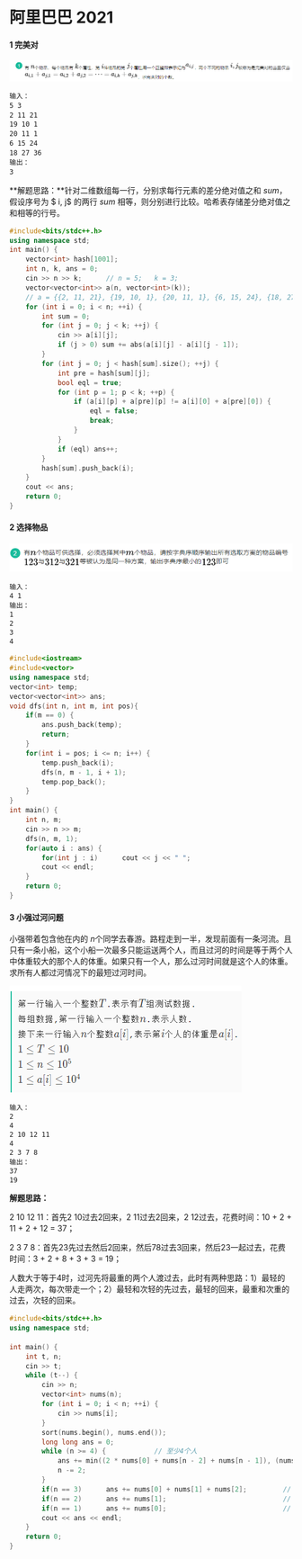 # 阿里巴巴 2021

#### 1 完美对

![image-20210510170414432](Figs/%E4%BA%92%E8%81%94%E7%BD%91%E5%85%AC%E5%8F%B8%E7%AC%94%E8%AF%95%E9%A2%98%E8%A7%A3_1)

```tex
输入：
5 3
2 11 21
19 10 1
20 11 1
6 15 24
18 27 36
输出：
3
```



**解题思路：**针对二维数组每一行，分别求每行元素的差分绝对值之和 $sum$，假设序号为 $ i, j$ 的两行 $sum$ 相等，则分别进行比较。哈希表存储差分绝对值之和相等的行号。

```cpp
#include<bits/stdc++.h>
using namespace std;
int main() {
    vector<int> hash[1001];
    int n, k, ans = 0;
    cin >> n >> k;      // n = 5;   k = 3;
    vector<vector<int>> a(n, vector<int>(k));
    // a = {{2, 11, 21}, {19, 10, 1}, {20, 11, 1}, {6, 15, 24}, {18, 27, 36}};
    for (int i = 0; i < n; ++i) {
        int sum = 0;
        for (int j = 0; j < k; ++j) {
            cin >> a[i][j];
            if (j > 0) sum += abs(a[i][j] - a[i][j - 1]);
        }
        for (int j = 0; j < hash[sum].size(); ++j) {
            int pre = hash[sum][j];
            bool eql = true;
            for (int p = 1; p < k; ++p) {
                if (a[i][p] + a[pre][p] != a[i][0] + a[pre][0]) {
                    eql = false;
                    break;
                }
            }
            if (eql) ans++;
        }
        hash[sum].push_back(i);
    }
    cout << ans;
    return 0;
}
```



#### 2 选择物品

![image-20210510172504230](Figs/%E4%BA%92%E8%81%94%E7%BD%91%E5%85%AC%E5%8F%B8%E7%AC%94%E8%AF%95%E9%A2%98%E8%A7%A3_2)

```
输入：
4 1
输出：
1
2
3
4
```



```cpp
#include<iostream>
#include<vector>
using namespace std;
vector<int> temp;
vector<vector<int>> ans;
void dfs(int n, int m, int pos){
    if(m == 0) {
        ans.push_back(temp);
        return;
    } 
    for(int i = pos; i <= n; i++) {
        temp.push_back(i);
        dfs(n, m - 1, i + 1);
        temp.pop_back();
    }
}
int main() {
    int n, m;
    cin >> n >> m;
    dfs(n, m, 1);
    for(auto i : ans) {
        for(int j : i)      cout << j << " ";
        cout << endl;
    }
    return 0;
}
```

#### 3 小强过河问题

小强带着包含他在内的 $n$个同学去春游。路程走到一半，发现前面有一条河流。且只有一条小船，这个小船一次最多只能运送两个人，而且过河的时间是等于两个人中体重较大的那个人的体重。如果只有一个人，那么过河时间就是这个人的体重。求所有人都过河情况下的最短过河时间。

![image-20210510175825621](Figs/%E4%BA%92%E8%81%94%E7%BD%91%E5%85%AC%E5%8F%B8%E7%AC%94%E8%AF%95%E9%A2%98%E8%A7%A3_3)

```
输入：
2
4
2 10 12 11
4
2 3 7 8
输出：
37
19
```

**解题思路：**

2 10 12 11：首先2 10过去2回来，2 11过去2回来，2 12过去，花费时间：10 + 2 + 11 + 2 + 12 = 37；

2 3 7 8：首先23先过去然后2回来，然后78过去3回来，然后23一起过去，花费时间：3 + 2 + 8 + 3 + 3 = 19；

人数大于等于4时，过河先将最重的两个人渡过去，此时有两种思路：1）最轻的人走两次，每次带走一个；2）最轻和次轻的先过去，最轻的回来，最重和次重的过去，次轻的回来。

```cpp
#include<bits/stdc++.h>
using namespace std;

int main() {
    int t, n;
    cin >> t;
    while (t--) {
        cin >> n;
        vector<int> nums(n);
        for (int i = 0; i < n; ++i) {
            cin >> nums[i];
        }
        sort(nums.begin(), nums.end());
        long long ans = 0;
        while (n >= 4) {            // 至少4个人
            ans += min((2 * nums[0] + nums[n - 2] + nums[n - 1]), (nums[0] + 2 * nums[1] + nums[n - 1]));
            n -= 2;
        }
        if(n == 3)      ans += nums[0] + nums[1] + nums[2];         // 3个人的情况
        if(n == 2)      ans += nums[1];                             // 2个人的情况
        if(n == 1)      ans += nums[0];                             // 1个人的情况
        cout << ans << endl;
    }
    return 0;
}
```
